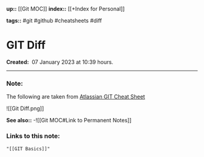 **up::** [[Git MOC]]
**index::** [[+Index for Personal]]
 

**tags::** #git #github #cheatsheets #diff 

# GIT Diff

**Created:**  07 January 2023 at  10:39 hours.

___
### Note:
The following are taken from [Atlassian GIT Cheat Sheet](https://wac-cdn.atlassian.com/dam/jcr:e7e22f25-bba2-4ef1-a197-53f46b6df4a5/SWTM-2088_Atlassian-Git-Cheatsheet.pdf?cdnVersion=697)

![[Git Diff.png]]


**See also::** 
-![[Git MOC#Link to Permanent Notes]]



### Links to this note:
```query
"[[GIT Basics]]"
```

